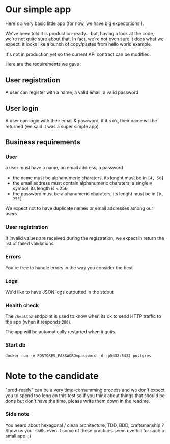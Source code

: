 # Our simple app

Here's a very basic little app (for now, we have big expectations!).

We've been told it is production-ready... but, having a look at the code, we're not quite sure about that.
In fact, we're not even sure it does what we expect: it looks like a bunch of copy/pastes from hello world example.

It's not in production yet so the current API contract can be modified.

Here are the requirements we gave :

## User registration
A user can register with a name, a valid email, a valid password

## User login
A user can login with their email & password, if it's ok, their name will be returned (we said it was a super simple app)

## Business requirements

### User
a user must have a name, an email address, a password
- the name must be alphanumeric charaters, its lenght must be in `[4, 50]`
- the email address must contain alphanumeric charaters, a single `@` symbol, its length is `<` 256
- the password must be alphanumeric charaters, its lenght must be in `[8, 255]`

We expect not to have duplicate names or email addresses among our users

### User registration
If invalid values are received during the registration, we expect in return the list of failed validations

### Errors
You're free to handle errors in the way you consider the best

### Logs
We'd like to have JSON logs outputted in the stdout

### Health check
The `/healthz` endpoint is used to know when its ok to send HTTP traffic to the app (when it responds `200`).

The app will be automatically restarted when it quits.

### Start db

```
docker run -e POSTGRES_PASSWORD=password -d -p5432:5432 postgres
```

# Note to the candidate
"prod-ready" can be a very time-consumming process and we don't expect you to spend too long on this test so
if you think about things that should be done but don't have the time, please write them down in the readme.

### Side note
You heard about hexagonal / clean architecture, TDD, BDD, craftsmanship ?
Show us your skills even if some of these practices seem overkill for such a small app. ;)
